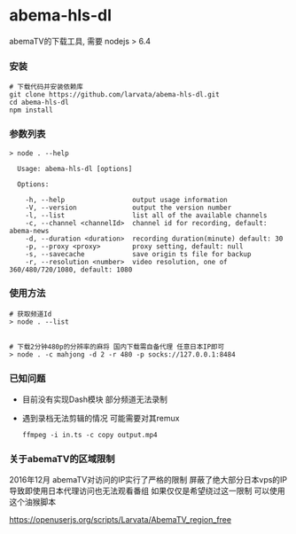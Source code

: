 # abema-hls-dl

abemaTV的下载工具, 需要 nodejs > 6.4

### 安装

```
# 下载代码并安装依赖库
git clone https://github.com/larvata/abema-hls-dl.git
cd abema-hls-dl
npm install
```

### 参数列表

```
> node . --help

  Usage: abema-hls-dl [options]

  Options:

    -h, --help                 output usage information
    -V, --version              output the version number
    -l, --list                 list all of the available channels
    -c, --channel <channelId>  channel id for recording, default: abema-news
    -d, --duration <duration>  recording duration(minute) default: 30
    -p, --proxy <proxy>        proxy setting, default: null
    -s, --savecache            save origin ts file for backup
    -r, --resolution <number>  video resolution, one of 360/480/720/1080, default: 1080

```


### 使用方法

```
# 获取频道Id
> node . --list


# 下载2分钟480p的分辨率的麻将 国内下载需自备代理 任意日本IP即可
> node . -c mahjong -d 2 -r 480 -p socks://127.0.0.1:8484

```

### 已知问题

+ 目前没有实现Dash模块 部分频道无法录制
+ 遇到录档无法剪辑的情况 可能需要对其remux

    `ffmpeg -i in.ts -c copy output.mp4`


### 关于abemaTV的区域限制

2016年12月 abemaTV对访问的IP实行了严格的限制 屏蔽了绝大部分日本vps的IP 导致即使用日本代理访问也无法观看番组
如果仅仅是希望绕过这一限制 可以使用这个油猴脚本

https://openuserjs.org/scripts/Larvata/AbemaTV_region_free